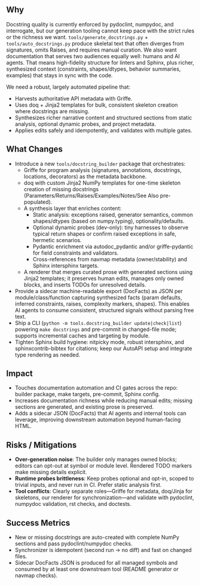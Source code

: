 ## Why

Docstring quality is currently enforced by pydoclint, numpydoc, and interrogate, but our generation tooling cannot keep pace with the strict rules or the richness we want. `tools/generate_docstrings.py` + `tools/auto_docstrings.py` produce skeletal text that often diverges from signatures, omits Raises, and requires manual curation. We also want documentation that serves two audiences equally well: humans and AI agents. That means high-fidelity structure for linters and Sphinx, plus richer, synthesized context (constraints, shapes/dtypes, behavior summaries, examples) that stays in sync with the code.

We need a robust, largely automated pipeline that:
- Harvests authoritative API metadata with Griffe.
- Uses doq + Jinja2 templates for bulk, consistent skeleton creation where docstrings are missing.
- Synthesizes richer narrative content and structured sections from static analysis, optional dynamic probes, and project metadata.
- Applies edits safely and idempotently, and validates with multiple gates.

## What Changes

- Introduce a new `tools/docstring_builder` package that orchestrates:
  - Griffe for program analysis (signatures, annotations, docstrings, locations, decorators) as the metadata backbone.
  - doq with custom Jinja2 NumPy templates for one-time skeleton creation of missing docstrings (Parameters/Returns/Raises/Examples/Notes/See Also pre-populated).
  - A synthesis layer that enriches content:
    - Static analysis: exceptions raised, generator semantics, common shapes/dtypes (based on numpy.typing), optionality/defaults.
    - Optional dynamic probes (dev-only): tiny harnesses to observe typical return shapes or confirm raised exceptions in safe, hermetic scenarios.
    - Pydantic enrichment via autodoc_pydantic and/or griffe-pydantic for field constraints and validators.
    - Cross-references from navmap metadata (owner/stability) and Sphinx intersphinx targets.
  - A renderer that merges curated prose with generated sections using Jinja2 templates; it preserves human edits, manages only owned blocks, and inserts TODOs for unresolved details.
- Provide a sidecar machine-readable export (DocFacts) as JSON per module/class/function capturing synthesized facts (param defaults, inferred constraints, raises, complexity markers, shapes). This enables AI agents to consume consistent, structured signals without parsing free text.
- Ship a CLI (`python -m tools.docstring_builder update|check|list`) powering `make docstrings` and pre-commit in changed-file mode; supports incremental caches and targeting by module.
- Tighten Sphinx build hygiene: nitpicky mode, robust intersphinx, and sphinxcontrib-bibtex for citations; keep our AutoAPI setup and integrate type rendering as needed.

## Impact

- Touches documentation automation and CI gates across the repo: builder package, make targets, pre-commit, Sphinx config.
- Increases documentation richness while reducing manual edits; missing sections are generated, and existing prose is preserved.
- Adds a sidecar JSON (DocFacts) that AI agents and internal tools can leverage, improving downstream automation beyond human-facing HTML.

## Risks / Mitigations

- **Over-generation noise**: The builder only manages owned blocks; editors can opt-out at symbol or module level. Rendered TODO markers make missing details explicit.
- **Runtime probes brittleness**: Keep probes optional and opt-in, scoped to trivial inputs, and never run in CI. Prefer static analysis first.
- **Tool conflicts**: Clearly separate roles—Griffe for metadata, doq/Jinja for skeletons, our renderer for synchronization—and validate with pydoclint, numpydoc validation, rst checks, and doctests.

## Success Metrics

- New or missing docstrings are auto-created with complete NumPy sections and pass pydoclint/numpydoc checks.
- Synchronizer is idempotent (second run → no diff) and fast on changed files.
- Sidecar DocFacts JSON is produced for all managed symbols and consumed by at least one downstream tool (README generator or navmap checks).
